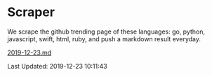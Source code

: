 # Scraper

We scrape the github trending page of these languages: go, python, javascript, swift, html, ruby, and push a markdown result everyday.

[2019-12-23.md](https://github.com/henson/Scraper/blob/master/2019-12-23.md)

Last Updated: 2019-12-23 10:11:43